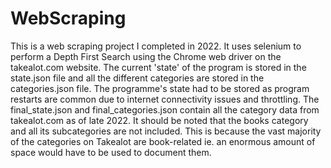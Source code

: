 # WebScraping
 
This is a web scraping project I completed in 2022. It uses selenium to perform a Depth First Search using the Chrome web driver on the takealot.com website.
The current 'state' of the program is stored in the state.json file and all the different categories are stored in the categories.json file.
The programme's state had to be stored as program restarts are common due to internet connectivity issues and throttling.
The final_state.json and final_categories.json contain all the category data from takealot.com as of late 2022.
It should be noted that the books category and all its subcategories are not included. 
This is because the vast majority of the categories on Takealot are book-related ie. an enormous amount of space would have to be used to document them.
